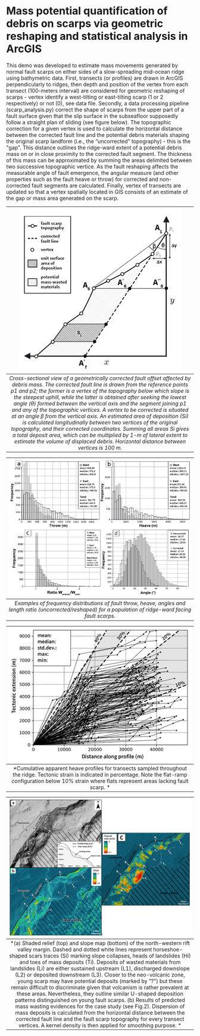 # Mass potential quantification of debris on scarps via geometric reshaping and statistical analysis in ArcGIS

This demo was developed to estimate mass movements generated by normal fault scarps on either sides of a slow-spreading mid-ocean ridge using bathymetric data. First, transects (or profiles) are drawn in ArcGIS perpendicularly to ridges, then depth and position of the vertex from each transect (100-meters interval) are considered  for geometric reshaping of scarps - vertex identify a west-tilting or east-tilting scarp (1 or 2 respectively) or not (0), see data file. 
Secondly, a data processing pipeline (scarp_analysis.py) correct the shape of scarps from the  upper part of a fault surface given that the slip surface in the subseafloor supposedly follow a straight plan of sliding (see figure below). The topographic correction for a given vertex is used to calculate the horizontal distance  between the corrected fault line and the potential debris materials shaping the original scarp landform (i.e., the “uncorrected” topography) - this is the "gap". This distance outlines the ridge-ward extent of a potential debris mass on or in close proximity to the corrected fault segment. The thickness of this mass can be approximated by summing the areas  delimited between two successive topographic vertice. As the fault reshaping affects the measurable angle of fault emergence, the angular measure (and other properties such as the fault heave or throw) for corrected and non-corrected fault segments are calculated.
Finally, vertex of transects are updated so that a vertex spatially located in GIS consists of an estimate of the gap or mass area generated on the scarp.

| ![alt text](https://raw.githubusercontent.com/cjuliani/arcgis-landslide-spatial-quantification/master/geometric_reshaping.PNG) |
|:--:|
| *Cross-sectional view of a geometrically corrected fault offset affected by debris mass. The corrected fault line is drawn from the reference points p1 and p2; the former is a vertex of the topography below which slope is the steepest uphill, while the latter is obtained after seeking the lowest angle (θ) formed between the vertical axis and the segment joining p1 and any of the topographic vertices. A vertex to be corrected is situated at an angle β from the vertical axis. An estimated area of deposition (Si) is calculated longitudinally between two vertices of the original topography, and their corrected coordinates. Summing all areas Si gives a total deposit area, which can be multiplied by 1-m of lateral extent to estimate the volume of displaced debris. Horizontal distance between vertices is 100 m.* 

| ![alt text](https://raw.githubusercontent.com/cjuliani/arcgis-landslide-spatial-quantification/master/throw_heave_statistics.PNG) |
|:--:|
| *Examples of frequency distributions of fault throw, heave, angles and length ratio (uncorrected/reshaped) for a population of ridge-ward facing fault scarps.* 

| ![alt text](https://raw.githubusercontent.com/cjuliani/arcgis-landslide-spatial-quantification/master/tectonic_extension.PNG) |
|:--:|
| *Cumulative apparent heave profiles for transects sampled throughout the ridge. Tectonic strain is indicated in percentage. Note the flat-ramp configuration below 10% strain where flats represent areas lacking fault scarp. * 

| ![alt text](https://raw.githubusercontent.com/cjuliani/arcgis-landslide-spatial-quantification/master/case_study.png) |
|:--:|
| *(a) Shaded relief (top) and slope map (bottom) of the north-western rift valley margin. Dashed and dotted white lines represent horseshoe-shaped scars traces (Si) marking slope collapses, heads of landslides (Hi) and toes of mass deposits (Ti). Deposits of wasted materials from landslides (Li) are either sustained upstream (L1), discharged downslope (L2) or deposited downstream (L3). Closer to the neo-volcanic zone, young scarp may have potential deposits (marked by “?”) but these remain difficult to discriminate given that volcanism is rather prevalent at these areas. Nevertheless, they outline similar U-shaped deposition patterns distinguished on young fault scarps. (b) Results of predicted mass wasting evidences for the case study (see Fig.2). Dispersion of mass deposits is calculated from the horizontal distance between the corrected fault line and the fault scarp topography for every transect vertices. A kernel density is then applied for smoothing purpose. * 
